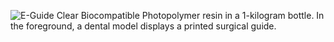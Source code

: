 ﻿![E-Guide Clear Biocompatible Photopolymer resin in a 1-kilogram bottle. In the foreground, a dental model displays a printed surgical guide.](https://www.machines-3d.com/images/Image/Resine-castable-wax-ups-verte-Resine-shining-cast-wax-1--8.png)
